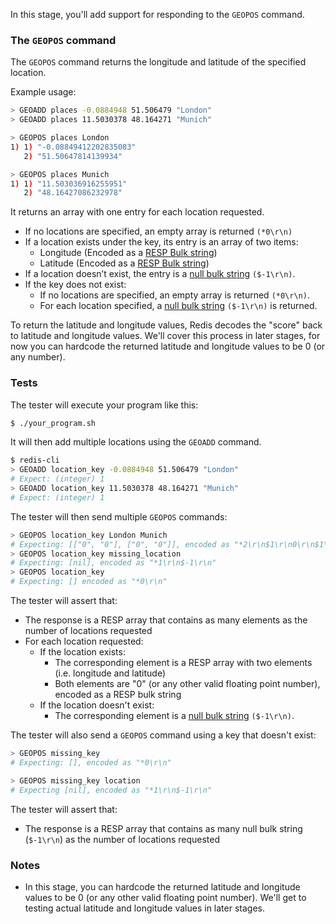 In this stage, you'll add support for responding to the `GEOPOS` command.

### The `GEOPOS` command

The `GEOPOS` command returns the longitude and latitude of the specified location.

Example usage:

```bash
> GEOADD places -0.0884948 51.506479 "London"
> GEOADD places 11.5030378 48.164271 "Munich"

> GEOPOS places London
1) 1) "-0.08849412202835083"
   2) "51.50647814139934"

> GEOPOS places Munich
1) 1) "11.503036916255951"
   2) "48.16427086232978"
```

It returns an array with one entry for each location requested.

- If no locations are specified, an empty array is returned `(*0\r\n)`
- If a location exists under the key, its entry is an array of two items:
  - Longitude (Encoded as a [RESP Bulk string](https://redis.io/docs/latest/develop/reference/protocol-spec/#bulk-strings))
  - Latitude (Encoded as a [RESP Bulk string](https://redis.io/docs/latest/develop/reference/protocol-spec/#bulk-strings))
- If a location doesn’t exist, the entry is a [null bulk string](https://redis.io/docs/latest/develop/reference/protocol-spec/#null-bulk-strings) `($-1\r\n)`.
- If the key does not exist:
  - If no locations are specified, an empty array is returned `(*0\r\n)`.
  - For each location specified, a [null bulk string](https://redis.io/docs/latest/develop/reference/protocol-spec/#null-bulk-strings) `($-1\r\n)` is returned.


To return the latitude and longitude values, Redis decodes the "score" back to latitude and longitude values. We'll cover this process in later stages, for now you can hardcode the returned latitude and longitude values to be 0 (or any number).

### Tests

The tester will execute your program like this:

```bash
$ ./your_program.sh
```

It will then add multiple locations using the `GEOADD` command.

```bash
$ redis-cli
> GEOADD location_key -0.0884948 51.506479 "London"
# Expect: (integer) 1
> GEOADD location_key 11.5030378 48.164271 "Munich"
# Expect: (integer) 1
```

The tester will then send multiple `GEOPOS` commands:

```bash
> GEOPOS location_key London Munich
# Expecting: [["0", "0"], ["0", "0"]], encoded as "*2\r\n$1\r\n0\r\n$1\r\n0\r\n$1\r\n0\r\n$1\r\n0\r\n"
> GEOPOS location_key missing_location
# Expecting: [nil], encoded as "*1\r\n$-1\r\n"
> GEOPOS location_key
# Expecting: [] encoded as "*0\r\n"
```

The tester will assert that:

- The response is a RESP array that contains as many elements as the number of locations requested
- For each location requested:
  - If the location exists:
    - The corresponding element is a RESP array with two elements (i.e. longitude and latitude)
    - Both elements are "0" (or any other valid floating point number), encoded as a RESP bulk string
  - If the location doesn't exist:
    - The corresponding element is a [null bulk string](https://redis.io/docs/latest/develop/reference/protocol-spec/#null-bulk-strings) `($-1\r\n)`.

The tester will also send a `GEOPOS` command using a key that doesn't exist:

```bash
> GEOPOS missing_key
# Expecting: [], encoded as "*0\r\n"

> GEOPOS missing_key location
# Expecting [nil], encoded as "*1\r\n$-1\r\n"
```

The tester will assert that:
- The response is a RESP array that contains as many null bulk string (`$-1\r\n`) as the number of locations requested

### Notes

- In this stage, you can hardcode the returned latitude and longitude values to be 0 (or any other valid floating point number). We'll get to testing actual latitude and longitude values in later stages.
